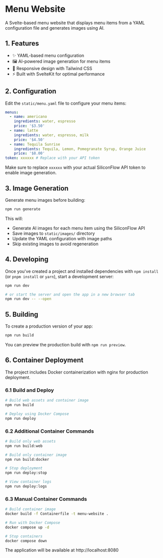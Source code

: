 # Menu Website

A Svelte-based menu website that displays menu items from a YAML configuration file and generates images using AI.

## 1. Features

- ✨ YAML-based menu configuration
- 🖼️ AI-powered image generation for menu items
- 📱 Responsive design with Tailwind CSS
- ⚡ Built with SvelteKit for optimal performance

## 2. Configuration

Edit the `static/menu.yaml` file to configure your menu items:

```yaml
menus:
  - name: americano
    ingredients: water, espresso
    price: '$3.50'
  - name: latte
    ingredients: water, espresso, milk
    price: '$4.50'
  - name: Tequila Sunrise
    ingredients: Tequila, Lemon, Pomegranate Syrup, Orange Juice
    price: '$8.00'
token: xxxxxx # Replace with your API token
```

Make sure to replace `xxxxxx` with your actual SiliconFlow API token to enable image generation.

## 3. Image Generation

Generate menu images before building:

```bash
npm run generate
```

This will:

- Generate AI images for each menu item using the SiliconFlow API
- Save images to `static/images/` directory
- Update the YAML configuration with image paths
- Skip existing images to avoid regeneration

## 4. Developing

Once you've created a project and installed dependencies with `npm install` (or `pnpm install` or `yarn`), start a development server:

```bash
npm run dev

# or start the server and open the app in a new browser tab
npm run dev -- --open
```

## 5. Building

To create a production version of your app:

```bash
npm run build
```

You can preview the production build with `npm run preview`.

## 6. Container Deployment

The project includes Docker containerization with nginx for production deployment.

### 6.1 Build and Deploy

```bash
# Build web assets and container image
npm run build

# Deploy using Docker Compose
npm run deploy
```

### 6.2 Additional Container Commands

```bash
# Build only web assets
npm run build:web

# Build only container image
npm run build:docker

# Stop deployment
npm run deploy:stop

# View container logs
npm run deploy:logs
```

### 6.3 Manual Container Commands

```bash
# Build container image
docker build -f Containerfile -t menu-website .

# Run with Docker Compose
docker compose up -d

# Stop containers
docker compose down
```

The application will be available at http://localhost:8080
